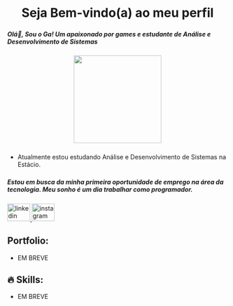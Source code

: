<h1 align="center">Seja Bem-vindo(a) ao meu perfil</h1>

###

<h5 align="left">Olá👋, Sou o Ga! Um apaixonado por games e estudante de Análise e Desenvolvimento de Sistemas</h5>

###

<div align="center">
  <img height="200" src="https://www.gifcen.com/wp-content/uploads/2022/08/zoro-gif-7.gif"  />
</div>

###

- Atualmente estou estudando Análise e Desenvolvimento de Sistemas na Estácio.

###

<h5 align="left">Estou em busca da minha primeira oportunidade de emprego na área da tecnologia. Meu sonho é um dia trabalhar como programador.</h5>

###

<div align="left">
  <a href="https://www.linkedin.com/in/gabriel-lemes-de-oliveira-b0494b192/" target="_blank">
    <img src="https://raw.githubusercontent.com/maurodesouza/profile-readme-generator/master/src/assets/icons/social/linkedin/default.svg" width="52" height="40" alt="linkedin logo"  />
  </a>
  <a href="https://www.instagram.com/g4hsp/" target="_blank">
    <img src="https://raw.githubusercontent.com/maurodesouza/profile-readme-generator/master/src/assets/icons/social/instagram/default.svg" width="52" height="40" alt="instagram logo"  />
  </a>
</div>

###

## Portfolio:
- EM BREVE
  
## 🔥 Skills:
- EM BREVE

